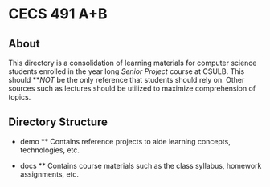 # CECS 491 A+B

## About

This directory is a consolidation of learning materials for computer science students enrolled in the year long _Senior Project_ course at CSULB.  This should ***NOT* be the only reference that students should rely on.  Other sources such as lectures should be utilized to maximize comprehension of topics.

## Directory Structure

* demo
  ** Contains reference projects to aide learning concepts, technologies, etc.

* docs
  ** Contains course materials such as the class syllabus, homework assignments, etc.